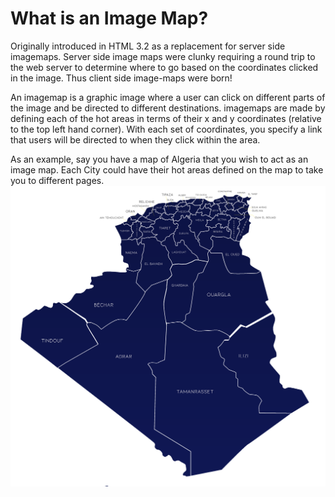 # What is an Image Map?
Originally introduced in HTML 3.2 as a replacement for server side imagemaps. Server side image maps were clunky requiring a round trip to the web server to determine where to go based on the coordinates clicked in the image. Thus client side image-maps were born!

An imagemap is a graphic image where a user can click on different parts of the image and be directed to different destinations. imagemaps are made by defining each of the hot areas in terms of their x and y coordinates (relative to the top left hand corner). With each set of coordinates, you specify a link that users will be directed to when they click within the area.

As an example, say you have a map of Algeria that you wish to act as an image map. Each City could have their hot areas defined on the map to take you to different pages.
![alt text](https://raw.githubusercontent.com/HalasProject/AlgeriaMAP/master/maphalas.png)
